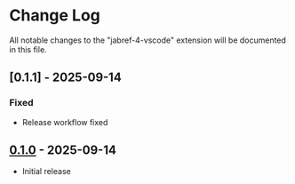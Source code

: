 # Change Log

All notable changes to the "jabref-4-vscode" extension will be documented in this file.

## [0.1.1] - 2025-09-14

### Fixed

- Release workflow fixed

## [0.1.0] - 2025-09-14

- Initial release

[Unreleased]: https://github.com/JabRef/lsp-vscode-extension/compare/0.1.0...HEAD
[0.1.0]: https://github.com/JabRef/lsp-vscode-extension/releases/tag/0.1.0
